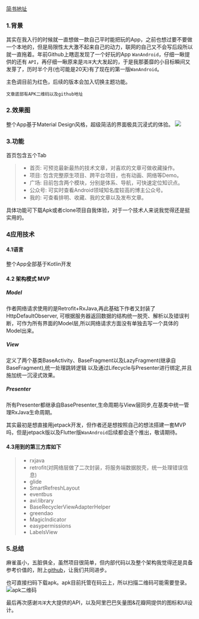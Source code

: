 
[简书地址](https://www.jianshu.com/p/60eefed7870f)
### 1.背景
其实在我入行的时候就一直想做一款自己平时能把玩的App，之前也想过要不要做一个本地的，但是局限性太大激不起来自己的动力，联网的自己又不会写后段所以就一直拖着。年前Github上瞎逛发现了一个好玩的App  `WanAndroid`，仔细一瞅提供的还有 `API`，再仔细一瞅原来是`鸿洋`大大发起的，于是我那萎靡的小目标瞬间又发芽了，历时半个月(也可能是20天)有了现在的第一版`WanAndroid`。


主色调目前为红色，后续的版本会加入切换主题功能。

`文章底部有APK二维码以及github地址`



### 2.效果图
整个App基于Material Design风格，超级简洁的界面极具沉浸式的体验。
![](http://upload-images.jianshu.io/upload_images/10073662-32bab01573486f63.gif?imageMogr2/auto-orient/strip%7CimageView2/2/w/1080/q/50)



### 3.功能
首页包含五个Tab
>* 首页: 可预览最新最热的技术文章，对喜欢的文章可做收藏操作。
>* 项目: 包含完整原生项目、跨平台项目，也有动画、网络等Demo。
>* 广场: 目前包含两个模块，分别是体系、导航，可快速定位知识点。
>* 公众号: 可实时查看Android领域知名度较高的博主公众号。
>* 我的: 可查看排明、收藏、我的文章以及发布文章。

具体功能可下载Apk或者clone项目自我体验，对于一个技术人来说我觉得还是挺实用的。

### 4应用技术
#### 4.1语言
整个App全部基于Kotlin开发

#### 4.2 架构模式 MVP
##### Model
作者网络请求使用的是Retrofit+RxJava,再此基础下作者又封装了HttpDefaultObserver,
可根据服务器返回数据的结构统一脱壳、解析以及错误判断，可作为所有界面的Model层,所以网络请求方面没有单独去写一个具体的Model出来。

##### View
定义了两个基类BaseActivity、BaseFragment以及LazyFragment(继承自BaseFragment),统一处理跳转逻辑
以及通过Lifecycle与Presenter进行绑定,并且施加统一沉浸式效果。

##### Presenter
所有Presenter都继承自BasePresenter,生命周期与View层同步,在基类中统一管理RxJava生命周期。

其实最初是想直接用jetpack开发，但作者还是想按照自己的想法搭建一套MVP吗，但是jetpack版以及Flutter版`WanAndroid`后续都会逐个推出，敬请期待。

#### 4.3用到的第三方库如下

>* rxjava
>* retrofit(对网络层做了二次封装，将服务端数据脱壳，统一处理错误信息)
>* glide
>* SmartRefreshLayout
>* eventbus
>* avi:library
>* BaseRecyclerViewAdapterHelper
>* greendao
>* MagicIndicator
>* easypermissions
>* LabelsView

### 5.总结
麻雀虽小，五脏俱全，虽然项目很简单，但内部代码以及整个架构我觉得还是具备参考价值的，附上[github](https://github.com/zskingking/zs-wan-android)，让我们共同进步。

也可直接扫码下载apk。apk目前托管在码云上，所以扫描二维码可能需要登录。
![apk二维码](https://upload-images.jianshu.io/upload_images/10073662-b6953eee3d1f2199.png?imageMogr2/auto-orient/strip%7CimageView2/2/w/1240)

最后再次感谢`鸿洋`大大提供的API，以及阿里巴巴矢量图&花瓣网提供的图标和UI设计。
